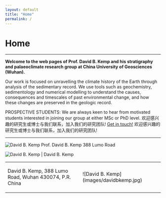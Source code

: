 ```yaml
---
layout: default
title: "Home"
permalink: /
---
```


# Home
* * *
**Welcome to the web pages of Prof. David B. Kemp and his stratigraphy and palaeoclimate research group at China University of Geosciences (Wuhan).**

Our work is focused on unravelling the climate history of the Earth through analysis of the sedimentary record. We use tools such as geochemistry, sedimentology and numerical modelling to understand the causes, consequences and timescales of past environmental change, and how these changes are preserved in the geologic record.

PROSPECTIVE STUDENTS: We are always keen to hear from motivated students interested in joining our group at either MSc or PhD level. 欢迎感兴趣的研究生或博士与我们联系，加入我们的研究团队! [Get in touch!](mailto:davidkemp@cug.edu.cn)
欢迎感兴趣的研究生或博士与我们联系，加入我们的研究团队!
* * *

![David B. Kemp](images/davidbkemp.jpg)
Prof. David B. Kemp
388 Lumo Road

![David B. Kemp](images/davidbkemp.jpg) |  David B. Kemp

<table>
    <tr>
        <td>
            <p>David B. Kemp, 388 Lumo Road, Wuhan 430074, P.R. China</p>
        </td>
        <td>
        ![David B. Kemp](images/davidbkemp.jpg)
        </td>
    </tr>

